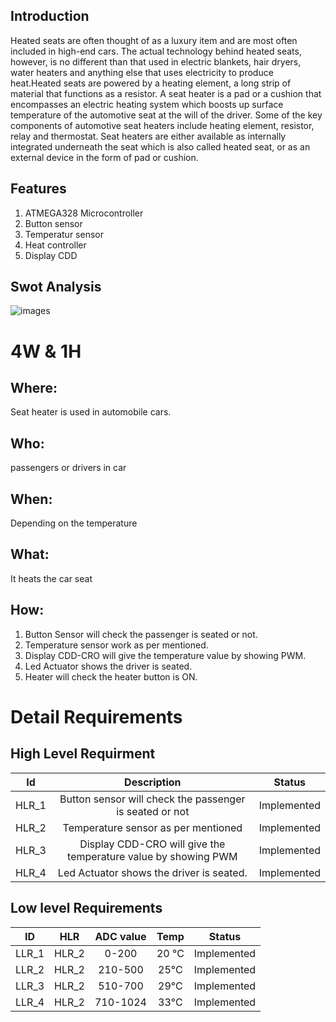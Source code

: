 
## Introduction

Heated seats are often thought of as a luxury item and are most often included in high-end cars. The actual technology behind heated seats, however, is no different than that used in electric blankets, hair dryers, water heaters and anything else that uses electricity to produce heat.Heated seats are powered by a heating element, a long strip of material that functions as a resistor. A seat heater is a pad or a cushion that encompasses an electric heating system which boosts up surface temperature of the automotive seat at the will of the driver. Some of the key components of automotive seat heaters include heating element, resistor, relay and thermostat. Seat heaters are either available as internally integrated underneath the seat which is also called heated seat, or as an external device in the form of pad or cushion.

## Features
1. ATMEGA328 Microcontroller
2. Button sensor
3. Temperatur sensor
4. Heat controller
5. Display CDD

## Swot Analysis

![images](https://user-images.githubusercontent.com/83118255/132312990-17d1edbf-3abd-42b6-a421-9734e56193b2.jpg)

# 4W & 1H
## Where:
  Seat heater is used in automobile cars.
 
## Who:
  passengers or drivers in car
  
## When:
   Depending on the temperature

## What:
   It heats the car seat

## How:
   1. Button Sensor will check the passenger is seated or not.
   2. Temperature sensor work as per mentioned.
   3. Display CDD-CRO will give the temperature value by showing PWM.
   4. Led Actuator shows the driver is seated.
   5. Heater will check the heater button is ON.
 
 # Detail Requirements
 ## High Level Requirment
 
 | Id| Description| Status|
 |:---:|:---:|:---:|
 |HLR_1| Button sensor will check the passenger is seated or not| Implemented|
 |HLR_2| Temperature sensor as per mentioned| Implemented|
 |HLR_3| Display CDD-CRO will give the temperature value by showing PWM| Implemented|
 |HLR_4| Led Actuator shows the driver is seated.|Implemented|
 
 ## Low level Requirements
 
 | ID| HLR| ADC value| Temp| Status|
 |:---:|:---:|:---:|:---:|:---:|
 |LLR_1| HLR_2| 0-200| 20 °C| Implemented|
 |LLR_2| HLR_2| 210-500| 25°C| Implemented|
 |LLR_3|HLR_2| 510-700| 29°C| Implemented|
 |LLR_4| HLR_2|710-1024| 33°C| Implemented|
 
 
   
   


